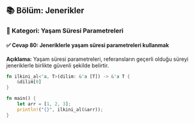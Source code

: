 ## 📚 Bölüm: Jenerikler  
### 🔹 Kategori: Yaşam Süresi Parametreleri  
#### ✅ Cevap 80: Jeneriklerle yaşam süresi parametreleri kullanmak

**Açıklama:**
Yaşam süresi parametreleri, referansların geçerli olduğu süreyi jeneriklerle birlikte güvenli şekilde belirtir.

```rust
fn ilkini_al<'a, T>(dilim: &'a [T]) -> &'a T {
    &dilim[0]
}

fn main() {
    let arr = [1, 2, 3];
    println!("{}", ilkini_al(&arr));
}
```
